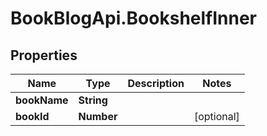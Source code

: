 # BookBlogApi.BookshelfInner

## Properties
Name | Type | Description | Notes
------------ | ------------- | ------------- | -------------
**bookName** | **String** |  | 
**bookId** | **Number** |  | [optional] 


